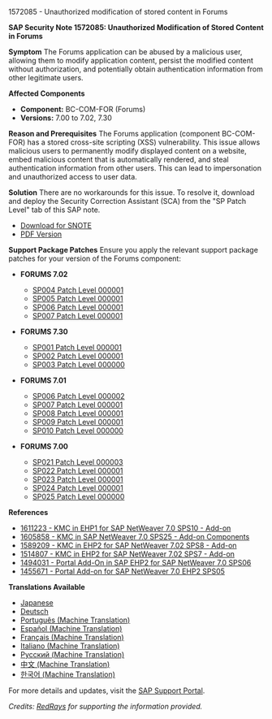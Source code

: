 1572085 - Unauthorized modification of stored content in Forums

**SAP Security Note 1572085: Unauthorized Modification of Stored Content in Forums**

**Symptom**
The Forums application can be abused by a malicious user, allowing them to modify application content, persist the modified content without authorization, and potentially obtain authentication information from other legitimate users.

**Affected Components**
- **Component:** BC-COM-FOR (Forums)
- **Versions:** 7.00 to 7.02, 7.30

**Reason and Prerequisites**
The Forums application (component BC-COM-FOR) has a stored cross-site scripting (XSS) vulnerability. This issue allows malicious users to permanently modify displayed content on a website, embed malicious content that is automatically rendered, and steal authentication information from other users. This can lead to impersonation and unauthorized access to user data.

**Solution**
There are no workarounds for this issue. To resolve it, download and deploy the Security Correction Assistant (SCA) from the "SP Patch Level" tab of this SAP note.

- [Download for SNOTE](https://notesdownloads.sap.com/note/0040000017220692017)
- [PDF Version](https://me.sap.com/sap/support/sfm/notes/print/0001572085?language=en-US&token=DCD81D5B4839D806DD4698D69EE6E595)

**Support Package Patches**
Ensure you apply the relevant support package patches for your version of the Forums component:

- **FORUMS 7.02**
  - [SP004 Patch Level 000001](https://me.sap.com/sap/support/swdc/notes?cvnr=01200615320200012492&support_package=SP004&patch_level=000001)
  - [SP005 Patch Level 000001](https://me.sap.com/sap/support/swdc/notes?cvnr=01200615320200012492&support_package=SP005&patch_level=000001)
  - [SP006 Patch Level 000001](https://me.sap.com/sap/support/swdc/notes?cvnr=01200615320200012492&support_package=SP006&patch_level=000001)
  - [SP007 Patch Level 000001](https://me.sap.com/sap/support/swdc/notes?cvnr=01200615320200012492&support_package=SP007&patch_level=000001)
  
- **FORUMS 7.30**
  - [SP001 Patch Level 000001](https://me.sap.com/sap/support/swdc/notes?cvnr=01200615320200015113&support_package=SP001&patch_level=000001)
  - [SP002 Patch Level 000001](https://me.sap.com/sap/support/swdc/notes?cvnr=01200615320200015113&support_package=SP002&patch_level=000001)
  - [SP003 Patch Level 000000](https://me.sap.com/sap/support/swdc/notes?cvnr=01200615320200015113&support_package=SP003&patch_level=000000)

- **FORUMS 7.01**
  - [SP006 Patch Level 000002](https://me.sap.com/sap/support/swdc/notes?cvnr=01200314690200007815&support_package=SP006&patch_level=000002)
  - [SP007 Patch Level 000001](https://me.sap.com/sap/support/swdc/notes?cvnr=01200314690200007815&support_package=SP007&patch_level=000001)
  - [SP008 Patch Level 000001](https://me.sap.com/sap/support/swdc/notes?cvnr=01200314690200007815&support_package=SP008&patch_level=000001)
  - [SP009 Patch Level 000001](https://me.sap.com/sap/support/swdc/notes?cvnr=01200314690200007815&support_package=SP009&patch_level=000001)
  - [SP010 Patch Level 000000](https://me.sap.com/sap/support/swdc/notes?cvnr=01200314690200007815&support_package=SP010&patch_level=000000)

- **FORUMS 7.00**
  - [SP021 Patch Level 000003](https://me.sap.com/sap/support/swdc/notes?cvnr=01200314690200006408&support_package=SP021&patch_level=000003)
  - [SP022 Patch Level 000001](https://me.sap.com/sap/support/swdc/notes?cvnr=01200314690200006408&support_package=SP022&patch_level=000001)
  - [SP023 Patch Level 000001](https://me.sap.com/sap/support/swdc/notes?cvnr=01200314690200006408&support_package=SP023&patch_level=000001)
  - [SP024 Patch Level 000001](https://me.sap.com/sap/support/swdc/notes?cvnr=01200314690200006408&support_package=SP024&patch_level=000001)
  - [SP025 Patch Level 000000](https://me.sap.com/sap/support/swdc/notes?cvnr=01200314690200006408&support_package=SP025&patch_level=000000)

**References**
- [1611223 - KMC in EHP1 for SAP NetWeaver 7.0 SPS10 - Add-on](https://me.sap.com/notes/1611223)
- [1605858 - KMC in SAP NetWeaver 7.0 SPS25 - Add-on Components](https://me.sap.com/notes/1605858)
- [1589209 - KMC in EHP2 for SAP NetWeaver 7.02 SPS8 - Add-on](https://me.sap.com/notes/1589209)
- [1514807 - KMC in EHP2 for SAP NetWeaver 7.02 SPS7 - Add-on](https://me.sap.com/notes/1514807)
- [1494031 - Portal Add-On in SAP EHP2 for SAP NetWeaver 7.0 SPS06](https://me.sap.com/notes/1494031)
- [1455671 - Portal Add-on for SAP NetWeaver 7.0 EHP2 SPS05](https://me.sap.com/notes/1455671)

**Translations Available**
- [Japanese](https://me.sap.com/notes/0001572085/J)
- [Deutsch](https://me.sap.com/notes/0001572085/D)
- [Português (Machine Translation)](https://me.sap.com/notes/0001572085/P)
- [Español (Machine Translation)](https://me.sap.com/notes/0001572085/S)
- [Français (Machine Translation)](https://me.sap.com/notes/0001572085/F)
- [Italiano (Machine Translation)](https://me.sap.com/notes/0001572085/I)
- [Русский (Machine Translation)](https://me.sap.com/notes/0001572085/R)
- [中文 (Machine Translation)](https://me.sap.com/notes/0001572085/1)
- [한국어 (Machine Translation)](https://me.sap.com/notes/0001572085/3)

For more details and updates, visit the [SAP Support Portal](https://me.sap.com/).

*Credits: [RedRays](https://redrays.io) for supporting the information provided.*